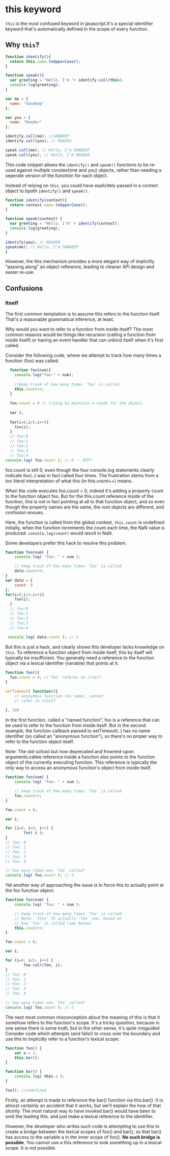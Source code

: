 # this keyword
`this` is the most confused keyword in javascript.It's a special identifier keyword that's automatically defined in the scope of every function.

## Why `this`?

```js
function identify(){
  return this.name.toUpperCase();
}

function speak(){
  var greeting = "Hello, I'm "+ identify.call(this);
  console.log(greeting);
}

var me = {
  name: "Sandeep"
};

var you = {
  name: "Reader"
};

identify.call(me); //SANDEEP
identify.call(you); // READER

speak.call(me); // Hello, I'm SANDEEP
speak.call(you); // Hello, I'm READER

```
This code snippet allows the `identify()` and `speak()` functions to be re-used against multiple constext(me and you) objects, rather than needing a seperate version of the functiion for each object.

Instead of relying on `this`, you could have explicitely passed in a context object to bpoth `identify()` and `speak()`.

```js
function identify(context){
  return context.name.toUpperCase();
}

function speak(context) {
  var greeting = "Hello, I'm" + identify(context);
  console.log(greeting);
}

identify(you); // READER
speak(me); // Hello, I'm SANDEEP
}
```
However, the this mechanism provides a more elegant way of implicitly "passing along" an object reference, leading to cleaner API design and easier re-use.

## Confusions

### Itself
The first common temptation is to assume this refers to the function itself. That's a reasonable grammatical inference, at least.

Why would you want to refer to a function from inside itself? The most common reasons would be things like recursion (calling a function from inside itself) or having an event handler that can unbind itself when it's first called.

Consider the following code, where we attempt to track how many times a function (foo) was called:

```js
  function foo(num){
    console.log("foo:" + num);
    
    //keep track of how many times `foo` is called.
    this.count++;
  }
  
  foo.count = 0 // trying to maintain a state for the object.
  
  var i;
  
  for(i=0;i<5;i++){
    foo(i);
  }
  // foo:0
  // foo:1
  // foo:2
  // foo:3
  // foo:4
console.log( foo.count ); // 0 -- WTF?
```
foo.count is still 0, even though the four console.log statements clearly indicate foo(..) was in fact called four times. The frustration stems from a too literal interpretation of what this (in this.count++) means.


When the code executes foo.count = 0, indeed it's adding a property count to the function object foo. But for the this.count reference inside of the function, this is not in fact pointing at all to that function object, and so even though the property names are the same, the root objects are different, and confusion ensues.

Here, the function is called from the global context, `this.count` is undefined initially, when the function increments the count each time, the NaN value is produced.
`console.log(count)` would result in NaN.

Some developers prefer this hack to resolve this problem.
```js
function foo(num) {
	console.log( "foo: " + num );

	// keep track of how many times `foo` is called
	data.count++;
}
var data = {
	count: 0
};
for(i=0;i<5;i++){
    foo(i);
  }
  // foo:0
  // foo:1
  // foo:2
  // foo:3
  // foo:4
  
 console.log( data.count ); // 5
```
But this is just a hack, and clearly shows this developer lacks knowledge on `this`.
To reference a function object from inside itself, this by itself will typically be insufficient. You generally need a reference to the function object via a lexical identifier (variable) that points at it.
```js
function foo(){
  foo.count = 4; //`foo` referes to itself.
}

setTimeout( function(){
    // anonymous function (no name), cannot
  	// refer to itself
    
}, 10)
```
In the first function, called a "named function", foo is a reference that can be used to refer to the function from inside itself.
But in the second example, the function callback passed to setTimeout(..) has no name identifier (so called an "anonymous function"), so there's no proper way to refer to the function object itself.

Note:  The old-school but now deprecated and frowned-upon arguments.callee reference inside a function also points to the function object of the currently executing function. This reference is typically the only way to access an anonymous function's object from inside itself.

```js
function foo(num) {
	console.log( "foo: " + num );

	// keep track of how many times `foo` is called
	foo.count++;
}

foo.count = 0;

var i;

for (i=0; i<5; i++) {
		foo( i );
}
// foo: 0
// foo: 1
// foo: 2
// foo: 3
// foo: 4

// how many times was `foo` called?
console.log( foo.count ); // 5
```

Yet another way of approaching the issue is to force this to actually point at the foo function object:
```js
function foo(num) {
	console.log( "foo: " + num );

	// keep track of how many times `foo` is called
	// Note: `this` IS actually `foo` now, based on
	// how `foo` is called (see below)
	this.count++;
}

foo.count = 0;

var i;

for (i=0; i<5; i++) {
		foo.call(foo, i);
}
// foo: 0
// foo: 1
// foo: 2
// foo: 3
// foo: 4

// how many times was `foo` called?
console.log( foo.count ); // 5

```

The next most common misconception about the meaning of this is that it somehow refers to the function's scope. It's a tricky question, because in one sense there is some truth, but in the other sense, it's quite misguided
Consider code which attempts (and fails!) to cross over the boundary and use this to implicitly refer to a function's lexical scope:
```js
function foo() {
	var a = 2;
	this.bar();
}

function bar() {
	console.log( this.a );
}

foo(); //undefined
```
Firstly, an attempt is made to reference the bar() function via this.bar(). It is almost certainly an accident that it works, but we'll explain the how of that shortly. The most natural way to have invoked bar() would have been to omit the leading this. and just make a lexical reference to the identifier.

However, the developer who writes such code is attempting to use this to create a bridge between the lexical scopes of foo() and bar(), so that bar() has access to the variable a in the inner scope of foo(). **No such bridge is possible**. You cannot use a this reference to look something up in a lexical scope. It is not possible.

